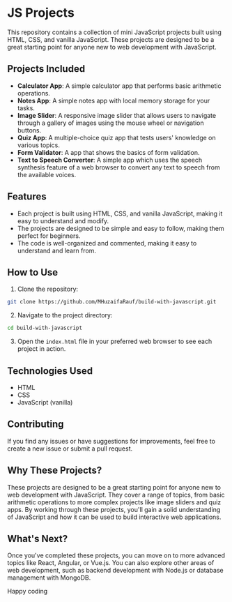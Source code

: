 # JS Projects

This repository contains a collection of mini JavaScript projects built using HTML, CSS, and vanilla JavaScript. These projects are designed to be a great starting point for anyone new to web development with JavaScript.

## Projects Included

- **Calculator App**: A simple calculator app that performs basic arithmetic operations.
- **Notes App**: A simple notes app with local memory storage for your tasks.
- **Image Slider**: A responsive image slider that allows users to navigate through a gallery of images using the mouse wheel or navigation buttons.
- **Quiz App**: A multiple-choice quiz app that tests users' knowledge on various topics.
- **Form Validator**: A app that shows the basics of form validation.
- **Text to Speech Converter**: A simple app which uses the speech synthesis feature of a web browser to convert any text to speech from the available voices.

## Features

- Each project is built using HTML, CSS, and vanilla JavaScript, making it easy to understand and modify.
- The projects are designed to be simple and easy to follow, making them perfect for beginners.
- The code is well-organized and commented, making it easy to understand and learn from.

## How to Use

1. Clone the repository:

```bash
git clone https://github.com/MHuzaifaRauf/build-with-javascript.git
```

2. Navigate to the project directory:

```bash
cd build-with-javascript
```

3. Open the `index.html` file in your preferred web browser to see each project in action.

## Technologies Used

- HTML
- CSS
- JavaScript (vanilla)

## Contributing

If you find any issues or have suggestions for improvements, feel free to create a new issue or submit a pull request.


## Why These Projects?

These projects are designed to be a great starting point for anyone new to web development with JavaScript. They cover a range of topics, from basic arithmetic operations to more complex projects like image sliders and quiz apps. By working through these projects, you'll gain a solid understanding of JavaScript and how it can be used to build interactive web applications.

## What's Next?

Once you've completed these projects, you can move on to more advanced topics like React, Angular, or Vue.js. You can also explore other areas of web development, such as backend development with Node.js or database management with MongoDB.

Happy coding